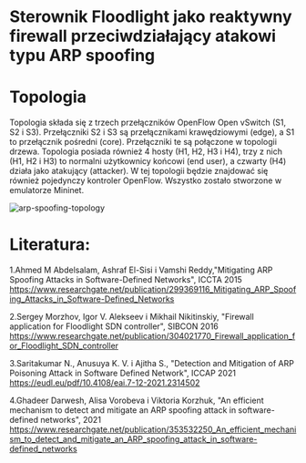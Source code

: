 # Sterownik Floodlight jako reaktywny firewall przeciwdziałający atakowi typu ARP spoofing

# Topologia
Topologia składa się z trzech przełączników OpenFlow Open vSwitch (S1, S2 i S3). Przełączniki S2 i S3 są przełącznikami krawędziowymi (edge), a S1 to przełącznik pośredni (core). Przełączniki te są połączone w topologii drzewa. Topologia posiada również 4 hosty (H1, H2, H3 i H4), trzy z nich (H1, H2 i H3) to normalni użytkownicy końcowi (end user), a czwarty (H4) działa jako atakujący (attacker). W tej topologii będzie znajdować się również pojedynczy kontroler OpenFlow. Wszystko zostało stworzone w emulatorze Mininet.

![arp-spoofing-topology](https://github.com/Jan943/ssp-arp-spoofing/assets/46823541/5f18f75e-74a6-4e1c-a8b4-25a95906412a)

# Literatura:
1.Ahmed M Abdelsalam, Ashraf El-Sisi i Vamshi Reddy,"Mitigating ARP Spoofing Attacks in Software-Defined Networks", ICCTA 2015
https://www.researchgate.net/publication/299369116_Mitigating_ARP_Spoofing_Attacks_in_Software-Defined_Networks

2.Sergey Morzhov, Igor V. Alekseev i Mikhail Nikitinskiy, "Firewall application for Floodlight SDN controller", SIBCON 2016
https://www.researchgate.net/publication/304021770_Firewall_application_for_Floodlight_SDN_controller

3.Saritakumar N., Anusuya K. V. i Ajitha S., "Detection and Mitigation of ARP Poisoning Attack in Software Defined Network", ICCAP 2021
https://eudl.eu/pdf/10.4108/eai.7-12-2021.2314502

4.Ghadeer Darwesh, Alisa Vorobeva i Viktoria Korzhuk, "An efficient mechanism to detect and mitigate an ARP spoofing attack in software-defined networks", 2021
https://www.researchgate.net/publication/353532250_An_efficient_mechanism_to_detect_and_mitigate_an_ARP_spoofing_attack_in_software-defined_networks
